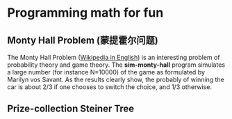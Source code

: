 # Programming math for fun

## Monty Hall Problem (蒙提霍尔问题)

The Monty Hall Problem ([Wikipedia in English](https://en.wikipedia.org/wiki/Monty_Hall_problem)) is an interesting problem of probability theory and game theory. The **sim-monty-hall** program simulates a large number (for instance N=10000) of the game as formulated by Marilyn vos Savant. As the results clearly show, the probably of winning the car is about 2/3 if one chooses to switch the choice, and 1/3 otherwise.

## Prize-collection Steiner Tree